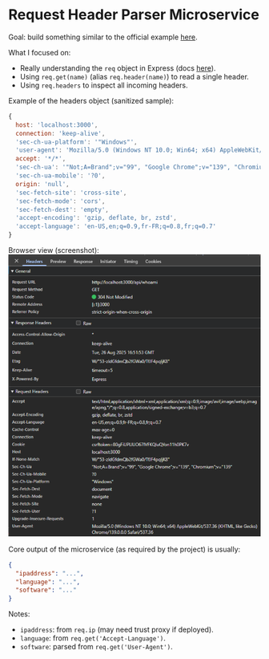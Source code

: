 # Request Header Parser Microservice

Goal: build something similar to the official example [here](https://request-header-parser-microservice.freecodecamp.rocks/).

What I focused on:
- Really understanding the `req` object in Express (docs [here](https://expressjs.com/en/api.html#req)).
- Using `req.get(name)` (alias `req.header(name)`) to read a single header.
- Using `req.headers` to inspect all incoming headers.

Example of the headers object (sanitized sample):
```js
{
  host: 'localhost:3000',
  connection: 'keep-alive',
  'sec-ch-ua-platform': '"Windows"',
  'user-agent': 'Mozilla/5.0 (Windows NT 10.0; Win64; x64) AppleWebKit/537.36 (KHTML, like Gecko) Chrome/139.0.0.0 Safari/537.36',
  accept: '*/*',
  'sec-ch-ua': '"Not;A=Brand";v="99", "Google Chrome";v="139", "Chromium";v="139"',
  'sec-ch-ua-mobile': '?0',
  origin: 'null',
  'sec-fetch-site': 'cross-site',
  'sec-fetch-mode': 'cors',
  'sec-fetch-dest': 'empty',
  'accept-encoding': 'gzip, deflate, br, zstd',
  'accept-language': 'en-US,en;q=0.9,fr-FR;q=0.8,fr;q=0.7'
}
```

Browser view (screenshot):
![header screenshot](./public/header.png)

Core output of the microservice (as required by the project) is usually:
```json
{
  "ipaddress": "...",
  "language": "...",
  "software": "..."
}
```

Notes:
- `ipaddress`: from `req.ip` (may need trust proxy if deployed).
- `language`: from `req.get('Accept-Language')`.
- `software`: parsed from `req.get('User-Agent')`.